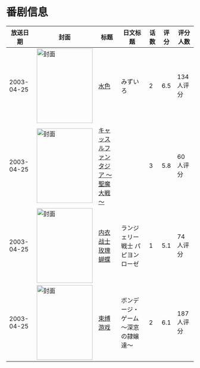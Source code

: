 # 番剧信息

|放送日期|封面|标题|日文标题|话数|评分|评分人数|
|---|---|---|---|---|---|---|
|2003-04-25|<img src="//lain.bgm.tv/pic/cover/c/d0/7a/33002_89G28.jpg" alt="封面" style="width:150px;height:200px;object-fit:cover;">|[水色](https://bangumi.tv/subject/33002)|みずいろ|2|6.5|134人评分|
|2003-04-25|<img src="/img/no_icon_subject.png" alt="封面" style="width:150px;height:200px;object-fit:cover;">|[キャッスルファンタジア ～聖魔大戦～](https://bangumi.tv/subject/81714)||3|5.8|60人评分|
|2003-04-25|<img src="/img/no_icon_subject.png" alt="封面" style="width:150px;height:200px;object-fit:cover;">|[内衣战士玫瑰蝴蝶](https://bangumi.tv/subject/81717)|ランジェリー戦士 パピヨンローゼ|1|5.1|74人评分|
|2003-04-25|<img src="/img/no_icon_subject.png" alt="封面" style="width:150px;height:200px;object-fit:cover;">|[束缚游戏](https://bangumi.tv/subject/82123)|ボンデージ・ゲーム ～深窓の隷嬢達～|2|6.1|187人评分|
